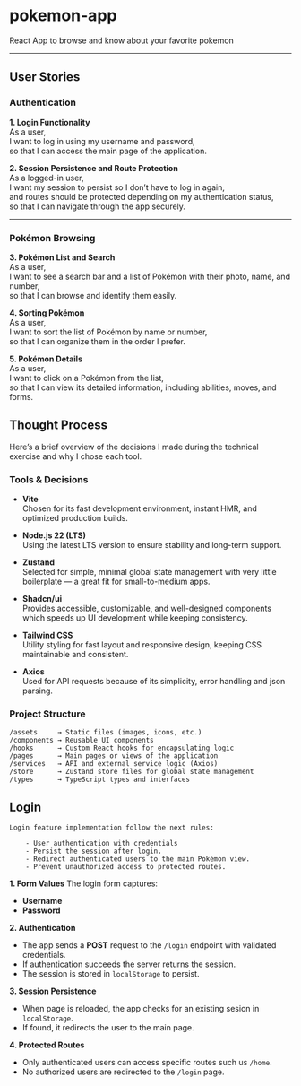 # pokemon-app

React App to browse and know about your favorite pokemon

---

## User Stories

### Authentication

**1. Login Functionality**  
As a user,  
I want to log in using my username and password,  
so that I can access the main page of the application.

**2. Session Persistence and Route Protection**  
As a logged-in user,  
I want my session to persist so I don’t have to log in again,  
and routes should be protected depending on my authentication status,  
so that I can navigate through the app securely.

---

### Pokémon Browsing

**3. Pokémon List and Search**  
As a user,  
I want to see a search bar and a list of Pokémon with their photo, name, and number,  
so that I can browse and identify them easily.

**4. Sorting Pokémon**  
As a user,  
I want to sort the list of Pokémon by name or number,  
so that I can organize them in the order I prefer.

**5. Pokémon Details**  
As a user,  
I want to click on a Pokémon from the list,  
so that I can view its detailed information, including abilities, moves, and forms.

## Thought Process

Here’s a brief overview of the decisions I made during the technical exercise and why I chose each tool.

### Tools & Decisions

- **Vite**  
  Chosen for its fast development environment, instant HMR, and optimized production builds.

- **Node.js 22 (LTS)**  
  Using the latest LTS version to ensure stability and long-term support.

- **Zustand**  
  Selected for simple, minimal global state management with very little boilerplate — a great fit for small-to-medium apps.

- **Shadcn/ui**  
  Provides accessible, customizable, and well-designed components which speeds up UI development while keeping consistency.

- **Tailwind CSS**  
  Utility styling for fast layout and responsive design, keeping CSS maintainable and consistent.

- **Axios**  
  Used for API requests because of its simplicity, error handling and json parsing.

### Project Structure

    /assets     → Static files (images, icons, etc.)
    /components → Reusable UI components
    /hooks      → Custom React hooks for encapsulating logic
    /pages      → Main pages or views of the application
    /services   → API and external service logic (Axios)
    /store      → Zustand store files for global state management
    /types      → TypeScript types and interfaces

## Login

    Login feature implementation follow the next rules:

    	- User authentication with credentials
    	- Persist the session after login.
    	- Redirect authenticated users to the main Pokémon view.
    	- Prevent unauthorized access to protected routes.

**1. Form Values**
The login form captures:

- **Username**
- **Password**

**2. Authentication**

- The app sends a **POST** request to the `/login` endpoint with validated credentials.
- If authentication succeeds the server returns the session.
- The session is stored in `localStorage` to persist.

**3. Session Persistence**

- When page is reloaded, the app checks for an existing sesion in `localStorage`.
- If found, it redirects the user to the main page.

**4. Protected Routes**

- Only authenticated users can access specific routes such us `/home`.
- No authorized users are redirected to the `/login` page.
